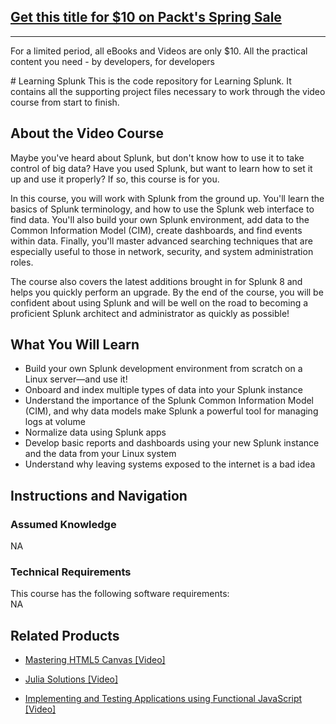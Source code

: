 ## [Get this title for $10 on Packt's Spring Sale](https://www.packt.com/V12647?utm_source=github&utm_medium=packt-github-repo&utm_campaign=spring_10_dollar_2022)
-----
For a limited period, all eBooks and Videos are only $10. All the practical content you need \- by developers, for developers

﻿# Learning Splunk
This is the code repository for Learning Splunk. It contains all the supporting project files necessary to work through the video course from start to finish.

## About the Video Course
	
Maybe you've heard about Splunk, but don't know how to use it to take control of big data? Have you used Splunk, but want to learn how to set it up and use it properly? If so, this course is for you.

In this course, you will work with Splunk from the ground up. You'll learn the basics of Splunk terminology, and how to use the Splunk web interface to find data. You'll also build your own Splunk environment, add data to the Common Information Model (CIM), create dashboards, and find events within data. Finally, you'll master advanced searching techniques that are especially useful to those in network, security, and system administration roles.

The course also covers the latest additions brought in for Splunk 8 and helps you quickly perform an upgrade. By the end of the course, you will be confident about using Splunk and will be well on the road to becoming a proficient Splunk architect and administrator as quickly as possible!

<H2>What You Will Learn</H2>
<DIV class=book-info-will-learn-text>
<UL>
<LI>Build your own Splunk development environment from scratch on a Linux server—and use it!
<LI>Onboard and index multiple types of data into your Splunk instance
<LI>Understand the importance of the Splunk Common Information Model (CIM), and why data models make Splunk a powerful tool for managing logs at volume
<LI>Normalize data using Splunk apps
<LI>Develop basic reports and dashboards using your new Splunk instance and the data from your Linux system
<LI>Understand why leaving systems exposed to the internet is a bad idea </LI></UL></DIV>

## Instructions and Navigation
### Assumed Knowledge
NA
### Technical Requirements
This course has the following software requirements:<br/>
NA

## Related Products
* [Mastering HTML5 Canvas [Video]]()

* [Julia Solutions [Video]]()

* [Implementing and Testing Applications using Functional JavaScript [Video]]()


